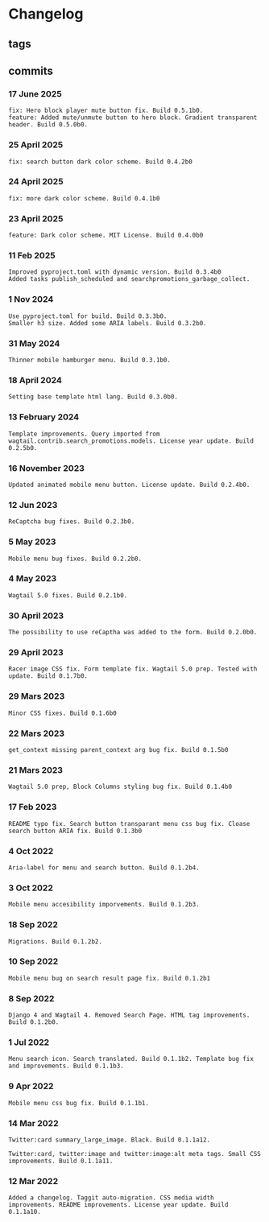 # Changelog #

## tags ##

## commits ##

### 17 June 2025 ##

    fix: Hero block player mute button fix. Build 0.5.1b0.
    feature: Added mute/unmute button to hero block. Gradient transparent header. Build 0.5.0b0.

### 25 April 2025 ###

    fix: search button dark color scheme. Build 0.4.2b0

### 24 April 2025 ###

    fix: more dark color scheme. Build 0.4.1b0

### 23 April 2025 ###

    feature: Dark color scheme. MIT License. Build 0.4.0b0

### 11 Feb 2025 ###

    Improved pyproject.toml with dynamic version. Build 0.3.4b0
    Added tasks publish_scheduled and searchpromotions_garbage_collect.

### 1 Nov 2024 ###

    Use pyproject.toml for build. Build 0.3.3b0.
    Smaller h3 size. Added some ARIA labels. Build 0.3.2b0.

### 31 May 2024 ###

    Thinner mobile hamburger menu. Build 0.3.1b0.

### 18 April 2024 ###

    Setting base template html lang. Build 0.3.0b0.

### 13 February 2024 ###

    Template improvements. Query imported from wagtail.contrib.search_promotions.models. License year update. Build 0.2.5b0.

### 16 November 2023 ###

    Updated animated mobile menu button. License update. Build 0.2.4b0.

### 12 Jun 2023 ###

    ReCaptcha bug fixes. Build 0.2.3b0.

### 5 May 2023 ###

    Mobile menu bug fixes. Build 0.2.2b0.

### 4 May 2023 ###

    Wagtail 5.0 fixes. Build 0.2.1b0.

### 30 April 2023 ###

    The possibility to use reCaptha was added to the form. Build 0.2.0b0.

### 29 April 2023 ###

    Racer image CSS fix. Form template fix. Wagtail 5.0 prep. Tested with update. Build 0.1.7b0.

### 29 Mars 2023 ###

    Minor CSS fixes. Build 0.1.6b0

### 22 Mars 2023 ###

    get_context missing parent_context arg bug fix. Build 0.1.5b0

### 21 Mars 2023 ###

    Wagtail 5.0 prep, Block Columns styling bug fix. Build 0.1.4b0

### 17 Feb 2023 ###

    README typo fix. Search button transparant menu css bug fix. Cloase search button ARIA fix. Build 0.1.3b0

### 4 Oct 2022 ###

    Aria-label for menu and search button. Build 0.1.2b4.

### 3 Oct 2022 ###

    Mobile menu accesibility imporvements. Build 0.1.2b3.

### 18 Sep 2022 ###

    Migrations. Build 0.1.2b2.

### 10 Sep 2022 ###

    Mobile menu bug on search result page fix. Build 0.1.2b1

### 8 Sep 2022 ###

    Django 4 and Wagtail 4. Removed Search Page. HTML tag improvements. Build 0.1.2b0.

### 1 Jul 2022 ###

    Menu search icon. Search translated. Build 0.1.1b2. Template bug fix and improvements. Build 0.1.1b3.

### 9 Apr 2022 ###

    Mobile menu css bug fix. Build 0.1.1b1.

### 14 Mar 2022 ###

    Twitter:card summary_large_image. Black. Build 0.1.1a12.

    Twitter:card, twitter:image and twitter:image:alt meta tags. Small CSS improvements. Build 0.1.1a11.

### 12 Mar 2022 ###

    Added a changelog. Taggit auto-migration. CSS media width improvements. README improvements. License year update. Build 0.1.1a10.
